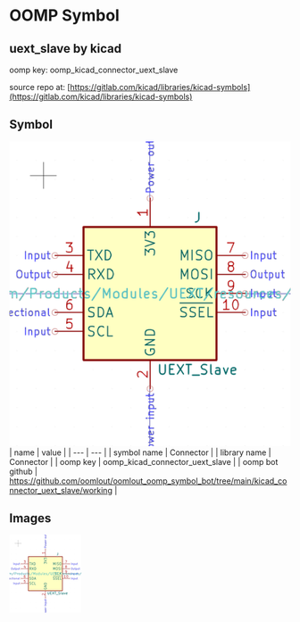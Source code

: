 # OOMP Symbol  
## uext_slave  by kicad  
  
oomp key: oomp_kicad_connector_uext_slave  
  
source repo at: [https://gitlab.com/kicad/libraries/kicad-symbols](https://gitlab.com/kicad/libraries/kicad-symbols)  
## Symbol  
  
[![working.png](working_600.png)](working.png)  
| name | value | 
| --- | --- | 
| symbol name | Connector | 
| library name | Connector | 
| oomp key | oomp_kicad_connector_uext_slave | 
| oomp bot github | https://github.com/oomlout/oomlout_oomp_symbol_bot/tree/main/kicad_connector_uext_slave/working | 
## Images  
  
[![working.png](working_140.png)](working.png)  
